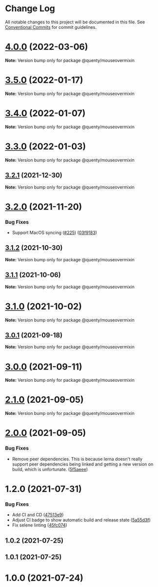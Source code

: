 # Change Log

All notable changes to this project will be documented in this file.
See [Conventional Commits](https://conventionalcommits.org) for commit guidelines.

# [4.0.0](https://github.com/Quenty/NevermoreEngine/compare/@quenty/mouseovermixin@3.5.0...@quenty/mouseovermixin@4.0.0) (2022-03-06)

**Note:** Version bump only for package @quenty/mouseovermixin





# [3.5.0](https://github.com/Quenty/NevermoreEngine/compare/@quenty/mouseovermixin@3.4.0...@quenty/mouseovermixin@3.5.0) (2022-01-17)

**Note:** Version bump only for package @quenty/mouseovermixin





# [3.4.0](https://github.com/Quenty/NevermoreEngine/compare/@quenty/mouseovermixin@3.3.0...@quenty/mouseovermixin@3.4.0) (2022-01-07)

**Note:** Version bump only for package @quenty/mouseovermixin





# [3.3.0](https://github.com/Quenty/NevermoreEngine/compare/@quenty/mouseovermixin@3.2.1...@quenty/mouseovermixin@3.3.0) (2022-01-03)

**Note:** Version bump only for package @quenty/mouseovermixin





## [3.2.1](https://github.com/Quenty/NevermoreEngine/compare/@quenty/mouseovermixin@3.2.0...@quenty/mouseovermixin@3.2.1) (2021-12-30)

**Note:** Version bump only for package @quenty/mouseovermixin





# [3.2.0](https://github.com/Quenty/NevermoreEngine/compare/@quenty/mouseovermixin@3.1.2...@quenty/mouseovermixin@3.2.0) (2021-11-20)


### Bug Fixes

* Support MacOS syncing ([#225](https://github.com/Quenty/NevermoreEngine/issues/225)) ([03f9183](https://github.com/Quenty/NevermoreEngine/commit/03f918392c6a5bdd33f8a17c38de371d1e06c67a))





## [3.1.2](https://github.com/Quenty/NevermoreEngine/compare/@quenty/mouseovermixin@3.1.1...@quenty/mouseovermixin@3.1.2) (2021-10-30)

**Note:** Version bump only for package @quenty/mouseovermixin





## [3.1.1](https://github.com/Quenty/NevermoreEngine/compare/@quenty/mouseovermixin@3.1.0...@quenty/mouseovermixin@3.1.1) (2021-10-06)

**Note:** Version bump only for package @quenty/mouseovermixin





# [3.1.0](https://github.com/Quenty/NevermoreEngine/compare/@quenty/mouseovermixin@3.0.1...@quenty/mouseovermixin@3.1.0) (2021-10-02)

**Note:** Version bump only for package @quenty/mouseovermixin





## [3.0.1](https://github.com/Quenty/NevermoreEngine/compare/@quenty/mouseovermixin@3.0.0...@quenty/mouseovermixin@3.0.1) (2021-09-18)

**Note:** Version bump only for package @quenty/mouseovermixin





# [3.0.0](https://github.com/Quenty/NevermoreEngine/compare/@quenty/mouseovermixin@2.1.0...@quenty/mouseovermixin@3.0.0) (2021-09-11)

**Note:** Version bump only for package @quenty/mouseovermixin





# [2.1.0](https://github.com/Quenty/NevermoreEngine/compare/@quenty/mouseovermixin@2.0.0...@quenty/mouseovermixin@2.1.0) (2021-09-05)

**Note:** Version bump only for package @quenty/mouseovermixin





# [2.0.0](https://github.com/Quenty/NevermoreEngine/compare/@quenty/mouseovermixin@1.2.0...@quenty/mouseovermixin@2.0.0) (2021-09-05)


### Bug Fixes

* Remove peer dependencies. This is because lerna doesn't really support peer dependencies being linked and getting a new version on build, which is unfortunate. ([5f5aeee](https://github.com/Quenty/NevermoreEngine/commit/5f5aeeea8de9975435309e53679f0ef7064f9dd0))





# 1.2.0 (2021-07-31)


### Bug Fixes

* Add CI and CD ([47513e9](https://github.com/Quenty/NevermoreEngine/commit/47513e9b568162707534af132396dd8756947dd3))
* Adjust CI badge to show automatic build and release state ([5a55d3f](https://github.com/Quenty/NevermoreEngine/commit/5a55d3f19bf8d66a760d67da9b56ed47fab74656))
* Fix selene linting ([45fc074](https://github.com/Quenty/NevermoreEngine/commit/45fc07489ee59127ac6582689f19a0e87c1e5b5a))



## 1.0.2 (2021-07-25)



## 1.0.1 (2021-07-25)



# 1.0.0 (2021-07-24)
